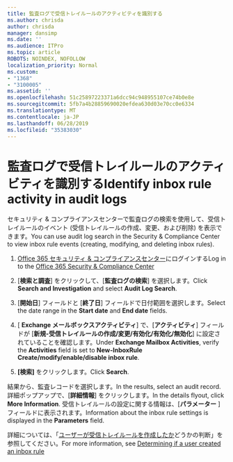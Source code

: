 ```yaml
---
title: 監査ログで受信トレイルールのアクティビティを識別する
ms.author: chrisda
author: chrisda
manager: dansimp
ms.date: ''
ms.audience: ITPro
ms.topic: article
ROBOTS: NOINDEX, NOFOLLOW
localization_priority: Normal
ms.custom:
- "1368"
- "3100005"
ms.assetid: ''
ms.openlocfilehash: 51c25897223371a6dcc94c948955107ce74b0e8e
ms.sourcegitcommit: 5fb7a4b28859690020efdea630d03e70cc0e6334
ms.translationtype: MT
ms.contentlocale: ja-JP
ms.lasthandoff: 06/28/2019
ms.locfileid: "35383030"
---
```

# <a name="identify-inbox-rule-activity-in-audit-logs"></a><span data-ttu-id="ccaca-102">監査ログで受信トレイルールのアクティビティを識別する</span><span class="sxs-lookup"><span data-stu-id="ccaca-102">Identify inbox rule activity in audit logs</span></span>

<span data-ttu-id="ccaca-103">セキュリティ & コンプライアンスセンターで監査ログの検索を使用して、受信トレイルールのイベント (受信トレイルールの作成、変更、および削除) を表示できます。</span><span class="sxs-lookup"><span data-stu-id="ccaca-103">You can use audit log search in the Security & Compliance Center to view inbox rule events (creating, modifying, and deleting inbox rules).</span></span>

1. <span data-ttu-id="ccaca-104">[Office 365 セキュリティ & コンプライアンスセンター](https://protection.office.com/)にログインする</span><span class="sxs-lookup"><span data-stu-id="ccaca-104">Log in to the [Office 365 Security & Compliance Center](https://protection.office.com/)</span></span>

2. <span data-ttu-id="ccaca-105">[**検索と調査**] をクリックして、[**監査ログの検索**] を選択します。</span><span class="sxs-lookup"><span data-stu-id="ccaca-105">Click **Search and Investigation** and select **Audit Log Search**.</span></span>

3. <span data-ttu-id="ccaca-106">[**開始日**] フィールドと [**終了日**] フィールドで日付範囲を選択します。</span><span class="sxs-lookup"><span data-stu-id="ccaca-106">Select the date range in the **Start date** and **End date** fields.</span></span>

4. <span data-ttu-id="ccaca-107">[ **Exchange メールボックスアクティビティ**] で、[**アクティビティ**] フィールドが [**新規-受信トレイルールの作成/変更/有効化/有効化/無効化**] に設定されていることを確認します。</span><span class="sxs-lookup"><span data-stu-id="ccaca-107">Under **Exchange Mailbox Activities**, verify the **Activities** field is set to **New-InboxRule Create/modify/enable/disable inbox rule**.</span></span>

5. <span data-ttu-id="ccaca-108">**[検索]** をクリックします。</span><span class="sxs-lookup"><span data-stu-id="ccaca-108">Click **Search**.</span></span>

<span data-ttu-id="ccaca-109">結果から、監査レコードを選択します。</span><span class="sxs-lookup"><span data-stu-id="ccaca-109">In the results, select an audit record.</span></span> <span data-ttu-id="ccaca-110">詳細ポップアップで、[**詳細情報**] をクリックします。</span><span class="sxs-lookup"><span data-stu-id="ccaca-110">In the details flyout, click **More Information**.</span></span> <span data-ttu-id="ccaca-111">受信トレイルールの設定に関する情報は、[**パラメーター** ] フィールドに表示されます。</span><span class="sxs-lookup"><span data-stu-id="ccaca-111">Information about the inbox rule settings is displayed in the **Parameters** field.</span></span>

<span data-ttu-id="ccaca-112">詳細については、「[ユーザーが受信トレイルールを作成したか](https://docs.microsoft.com//office365/securitycompliance/auditing-troubleshooting-scenarios#determining-if-a-user-created-an-inbox-rule)どうかの判断」を参照してください。</span><span class="sxs-lookup"><span data-stu-id="ccaca-112">For more information, see [Determining if a user created an inbox rule](https://docs.microsoft.com//office365/securitycompliance/auditing-troubleshooting-scenarios#determining-if-a-user-created-an-inbox-rule)</span></span>
